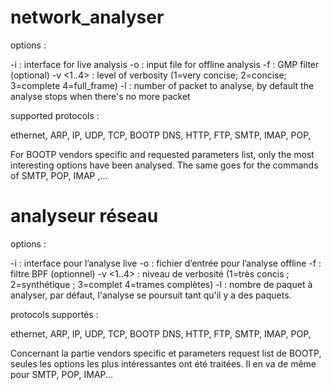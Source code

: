 # network_analyser

options :

-i <interface> : interface for live analysis
-o <file> : input file for offline analysis
-f <filter> : GMP filter (optional)
-v <1..4> : level of verbosity (1=very concise; 2=concise; 3=complete 4=full_frame)
-l <number> : number of packet to analyse, by default the analyse stops when there's no more packet


supported protocols :

 ethernet,
 ARP,
 IP,
 UDP,
 TCP,
 BOOTP
 DNS, 
 HTTP, 
 FTP, 
 SMTP,
 IMAP,
 POP,
 
For BOOTP vendors specific and requested parameters list, only the most interesting options have been analysed. The same goes for the commands of SMTP, POP, IMAP ,...



# analyseur réseau

options :

-i <interface> : interface pour l’analyse live
-o <fichier> : fichier d’entrée pour l’analyse offline
-f <filtre> : filtre BPF (optionnel)
-v <1..4> : niveau de verbosité (1=très concis ; 2=synthétique ; 3=complet 4=trames complètes)
-l <nombre> : nombre de paquet à analyser, par défaut, l'analyse se poursuit tant qu'il y a des paquets.


protocols supportés :

 ethernet,
 ARP,
 IP,
 UDP,
 TCP,
 BOOTP
 DNS, 
 HTTP, 
 FTP, 
 SMTP,
 IMAP,
 POP,

Concernant la partie vendors specific et parameters request list de BOOTP, seules les options les plus intéressantes ont été traitées. Il en va de même pour SMTP, POP, IMAP...
